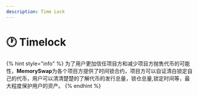 ```yaml
---
description: Time Lock
---
```


# 🕐 Timelock

{% hint style="info" %}
为了用户更加信任项目方和减少项目方抛售代币的可能性，**MemorySwap**为各个项目方提供了时间锁合约，项目方可以自证清白锁定自己的代币，用户可以清清楚楚的了解代币的发行总量，锁仓总量,锁定时间等，最大程度保护用户的资产。
{% endhint %}
